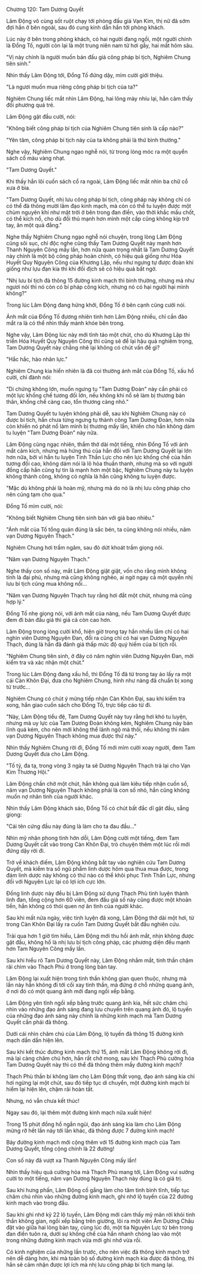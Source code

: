 




Chương 120: Tam Dương Quyết


Lâm Động vô cùng sốt ruột chạy tới phòng đấu giá Vạn Kim, thị nữ đã sớm đợi hắn ở bên ngoài, sau đó cung kính dẫn hắn tới phòng khách.

Lúc này ở bên trong phòng khách, có hai người đang ngồi, một người chính là Đổng Tố, người còn lại là một trung niên nam tử hơi gầy, hai mắt hõm sâu.

"Vị này chính là người muốn bán đấu giá công pháp bí tịch, Nghiêm Chung tiên sinh."

Nhìn thấy Lâm Động tới, Đổng Tố đứng dậy, mỉm cười giới thiệu.

"Là ngươi muốn mua riêng công pháp bí tịch của ta?"

Nghiêm Chung liếc mắt nhìn Lâm Động, hai lông mày nhíu lại, hắn cảm thấy đối phương quá trẻ.

Lâm Động gật đầu cười, nói:

"Không biết công pháp bí tịch của Nghiêm Chung tiên sinh là cấp nào?"

"Yên tâm, công pháp bí tịch này của ta không phải là thứ bình thường."

Nghe vậy, Nghiêm Chung ngạo nghễ nói, từ trong lòng móc ra một quyển sách cổ màu vàng nhạt.

"Tam Dương Quyết."

Khi thấy hắn lôi cuốn sách cổ ra ngoài, Lâm Động liếc mắt nhìn ba chữ cổ xưa ở bìa.

"Tam Dương Quyết, nhị lưu công pháp bí tịch, công pháp này không chỉ có có thể đả thông mười lăm đạo kinh mạch, mà còn có thể tu luyện được một chùm nguyên khí như mặt trời ở bên trong đan điền, vào thời khắc mấu chốt, có thể kích nổ, cho dù đối thủ mạnh hơn mình một cấp cũng không kịp trở tay, ăn một quả đắng."

Nghe thấy Nghiêm Chung ngạo nghễ nói chuyện, trong lòng Lâm Động cũng sôi sục, chỉ độc nghe cũng thấy Tam Dương Quyết này mạnh hơn Thanh Nguyên Công mấy lần, hơn nữa quan trọng nhất là Tam Dương Quyết này chính là một bộ công pháp hoàn chỉnh, có hiệu quả giống như Hóa Huyết Quy Nguyên Công của Khương Lập, nếu như ngưng tự được đoàn khí giống như lựu đạn kia thì khi đối địch sẽ có hiệu quả bất ngờ.

"Nhị lưu bí tịch đả thông 15 đường kinh mạch thì bình thường, nhưng mà như ngươi nói thì nó còn có bí pháp công kích, nhưng nó có hại người hại mình không?"

Trong lúc Lâm Động đang hứng khởi, Đổng Tố ở bên cạnh cũng cười nói.

Ánh mắt của Đổng Tố đương nhiên tinh hơn Lâm Động nhiều, chỉ cần đảo mắt ra là có thể nhìn thấy mánh khóe bên trong.

Nghe vậy, Lâm Động lúc này mới tỉnh táo một chút, cho dù Khương Lập thi triển Hóa Huyết Quy Nguyên Công thì cũng sẽ để lại hậu quả nghiêm trọng, Tam Dương Quyết này chẳng nhẽ lại không có chút vấn đề gì?

"Hắc hắc, hảo nhãn lực."

Nghiêm Chung kia hiển nhiên là đã coi thường ánh mắt của Đổng Tố, xấu hổ cười, chỉ đành nói:

"Di chứng không lớn, muốn ngưng tụ "Tam Dương Đoàn" này cần phải có một lực khống chế tương đối lớn, nếu không khi nổ sẽ làm bị thương bản thân, khống chế càng cao, tổn thương càng nhỏ."

Tam Dương Quyết tu luyện không phải dễ, sau khi Nghiêm Chung này có được bí tich, hắn chưa từng ngưng tụ thành công Tam Dương Đoàn, hơn nữa còn khiến nó phát nổ làm mình bị thương mấy lần, khiến cho hắn không dám tu luyện "Tam Dương Đoàn" này nữa.

Lâm Động cũng ngạc nhiên, thầm thở dài một tiếng, nhìn Đổng Tố với ánh mắt cảm kích, nhưng mà hứng thú của hắn đối với Tam Dương Quyết lại lớn hơn nữa, bởi vì hắn tu luyện Tinh Thần Lực cho nên lực khống chế của hắn tương đối cao, không dám nói là lô hỏa thuần thanh, nhưng mà so với người đồng cấp hắn cũng tự tin là mạnh hơn một bậc, Nghiêm Chung này tu luyện không thành công, không có nghĩa là hắn cũng không tu luyện được.

"Mặc dù không phải là hoàn mỹ, nhưng mà do nó là nhị lưu công pháp cho nên cũng tạm cho qua."

Đổng Tố mỉm cười, nói:

"Không biết Nghiêm Chung tiên sinh bán với giá bao nhiêu."

"Ánh mắt của Tố tổng quản đúng là sắc bén, ta cũng không nói nhiều, năm vạn Dương Nguyên Thạch."

Nghiêm Chung hơi trầm ngâm, sau đó dứt khoát trầm giọng nói.

"Năm vạn Dương Nguyên Thạch."

Nghe thấy con số này, mắt Lâm Động giật giật, vốn cho rằng mình không tính là đại phú, nhưng mà cũng không nghèo, ai ngờ ngay cả một quyển nhị lưu bí tịch cũng mua không nổi...

"Năm vạn Dương Nguyên Thạch tuy rằng hơi đắt một chút, nhưng mà cũng hợp lý."

Đổng Tố nhẹ giọng nói, với ánh mắt của nàng, nếu Tam Dương Quyết được đem đi bán đấu giá thì giá cả còn cao hơn.

Lâm Động trong lòng cười khổ, hiện giờ trong tay hắn nhiều lắm chỉ có hai nghìn viên Dương Nguyên Đan, đổi ra cũng chỉ có hai vạn Dương Nguyên Thạch, đúng là hắn đã đánh giá thấp mức độ quý hiếm của bí tịch rồi.

"Nghiêm Chung tiên sinh, ở đây có năm nghìn viên Dương Nguyên Đan, mời kiểm tra và xác nhận một chút."

Trong lúc Lâm Động đang xấu hổ, thì Đổng Tố đã từ trong tay áo lấy ra một cái Càn Khôn Đại, đưa cho Nghiêm Chung, hình như nàng đã chuẩn bị xong từ trước...

Nghiêm Chung có chút ý mừng tiếp nhận Càn Khôn Đại, sau khi kiểm tra xong, hắn giao cuốn sách cho Đổng Tố, trực tiếp cáo từ đi.

"Này, Lâm Động tiểu đệ, Tam Dương Quyết này tuy rằng hơi khó tu luyện, nhưng mà uy lực của Tam Dương Đoàn không kém, Nghiêm Chung này bản lĩnh quá kém, cho nên mới không thể lãnh ngộ mà thôi, nếu không thì năm vạn Dương Nguyên Thạch không mua được thứ này."

Nhìn thấy Nghiêm Chung rời đi, Đổng Tố mới mỉm cười xoay người, đem Tam Dương Quyết đưa cho Lâm Động.

"Tố tỷ, đa tạ, trong vòng 3 ngày ta sẽ Dương Nguyên Thạch trả lại cho Vạn Kim Thương Hội."

Lâm Động chần chờ một chút, hắn không quá làm kiêu tiếp nhận cuốn sổ, năm vạn Dương Nguyên Thạch không phải là con số nhỏ, hắn cũng không muốn nợ nhân tình của người khác.

Nhìn thấy Lâm Động khách sáo, Đổng Tố có chút bất đắc dĩ gật đầu, sẵng giọng:

"Cái tên cứng đầu này đúng là làm cho ta đau đầu..."

Nhìn mỹ nhân phong tình hờn dỗi, Lâm Động cười một tiếng, đem Tam Dương Quyết cất vào trong Càn Khôn Đại, trò chuyện thêm một lúc rồi mới đứng dậy rời đi.

Trở về khách điếm, Lâm Động không bắt tay vào nghiên cứu Tam Dương Quyết, mà kiểm tra số ngũ phẩm linh dược hôm qua thua mua được, trong đám linh dược này không có thứ nào có thể khôi phục Tinh Thần Lực, nhưng đối với Nguyên Lực lại có lợi ích cực lớn.

Đống linh dược này đều bị Lâm Động sử dụng Thạch Phù tinh luyện thành linh đan, tổng cộng hơn 60 viên, đem đấu giá số này cũng được một khoản tiền, hắn không có thói quen nợ ân tình của người khác.

Sau khi mất nửa ngày, việc tinh luyện đã xong, Lâm Động thở dài một hơi, từ trong Càn Khôn Đại lấy ra cuốn Tam Dương Quyết bắt đầu nghiên cứu.

Trải qua hơn 1 giờ tìm hiểu, Lâm Động mới thu hồi ánh mắt, nhịn không được gật đầu, không hổ là nhị lưu bí tịch công pháp, các phương diện đều mạnh hơn Tam Nguyên Công mấy lần.

Sau khi hiểu rõ Tam Dương Quyết này, Lâm Động nhắm mắt, tinh thần chậm rãi chìm vào Thạch Phù ở trong lòng bàn tay.

Lâm Động lại xuất hiện trong tinh thần không gian quen thuộc, nhưng mà lần này hắn không đi tới cối xay tinh thần, mà đứng ở chỗ những quang ảnh, ở nơi đó có một quang ảnh mới đang ngồi xếp bằng.

Lâm Động yên tĩnh ngồi xếp bằng trước quang ảnh kia, hết sức chăm chú nhìn vào những đạo ánh sáng đang lưu chuyển trên quang ảnh đó, lộ tuyến của những đạo ánh sáng này chính là những kinh mạch mà Tam Dương Quyết cần phải đả thông.

Dưới cái nhìn chăm chú của Lâm Động, lộ tuyến đả thông 15 đường kinh mạch dần dần hiện lên.

Sau khi kết thúc đường kinh mạch thứ 15, ánh mắt Lâm Động không rời đi, mà lại càng chăm chú hơn, hắn rất chờ mong, sau khi Thạch Phù cường hóa Tam Dương Quyết này thì có thể đả thông thêm mấy đường kinh mạch?

Thạch Phù thần bí không làm cho Lâm Động thất vọng, đạo ánh sáng kia chỉ hơi ngừng lại một chút, sau đó tiếp tục di chuyển, một đường kinh mạch bí hiểm lại hiện lên, chậm rãi hoàn tất.

Nhưng, nó vẫn chưa kết thúc!

Ngay sau đó, lại thêm một đường kinh mạch nữa xuất hiện!

Trong 15 phút đồng hồ ngắn ngủi, đạo ánh sáng kia làm cho Lâm Động mừng rỡ hết lần này tới lần khác, đả thông được 7 đường kinh mạch!

Bảy đường kinh mạch mới cộng thêm với 15 đường kinh mạch của Tam Dương Quyết, tổng cộng chính là 22 đường!

Con số này đã vượt xa Thanh Nguyên Công mấy lần!

Nhìn thấy hiệu quả cường hóa mà Thạch Phù mang tới, Lâm Động vui sướng cười to một tiếng, năm vạn Dương Nguyên Thạch này đúng là có giá trị.

Sau khi hưng phấn, Lâm Động cố gắng làm cho tâm tình bình tĩnh, tiếp tục chăm chú nhìn vào những đường kinh mạch, ghi nhớ lộ tuyến của 22 đường kinh mạch vào trong đầu.

Sau khi ghi nhớ kỹ 22 lộ tuyến, Lâm Động mới cảm thấy mỹ mãn rời khỏi tinh thần không gian, ngồi xếp bằng trên giường, lôi ra một viên Âm Dương Châu đặt vào giữa hai lòng bàn tay, cùng lúc đó, một tia Nguyên Lực từ bên trong đan điền tuôn ra, dưới sự khống chế của hắn nhanh chóng lao vào một trong những đường kinh mạch vừa mới ghi nhớ vừa rồi.

Có kinh nghiệm của những lần trước, cho nên việc đả thông kinh mạch trở nên dễ dàng hơn, khi mà toàn bộ số đường kinh mạch kia được đả thông, thì hắn sẽ cảm nhận được lợi ích mà nhị lưu công pháp bí tịch mang lại.




